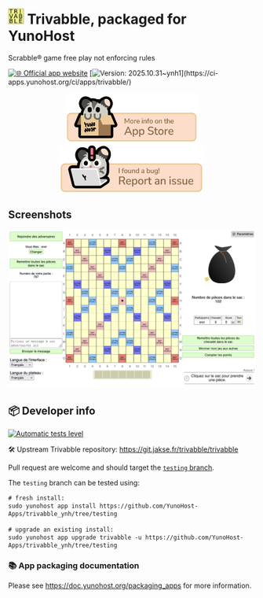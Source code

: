 <!--
N.B.: This README was automatically generated by <https://github.com/YunoHost/apps_tools/blob/main/readme_generator>
It shall NOT be edited by hand.
-->

<h1>
  <img src="https://raw.githubusercontent.com/YunoHost/apps/main/logos/trivabble.png" width="32px" alt="Logo of Trivabble">
  Trivabble, packaged for YunoHost
</h1>

Scrabble® game free play not enforcing rules

[![🌐 Official app website](https://img.shields.io/badge/Official_app_website-darkgreen?style=for-the-badge)](https://trivabble.org/)
[![Version: 2025.10.31~ynh1](https://img.shields.io/badge/Version-2025.10.31~ynh1-rgb(18,138,11)?style=for-the-badge)](https://ci-apps.yunohost.org/ci/apps/trivabble/)

<div align="center">
<a href="https://apps.yunohost.org/app/trivabble"><img height="100px" src="https://github.com/YunoHost/yunohost-artwork/raw/refs/heads/main/badges/neopossum-badges/badge_more_info_on_the_appstore.svg"/></a>
<a href="https://github.com/YunoHost-Apps/trivabble_ynh/issues"><img height="100px" src="https://github.com/YunoHost/yunohost-artwork/raw/refs/heads/main/badges/neopossum-badges/badge_report_an_issue.svg"/></a>
</div>


## Screenshots
![Screenshot of Trivabble](./doc/screenshots/screenshot.png)

## 📦 Developer info

[![Automatic tests level](https://apps.yunohost.org/badge/cilevel/trivabble)](https://ci-apps.yunohost.org/ci/apps/trivabble/)

🛠️ Upstream Trivabble repository: <https://git.jakse.fr/trivabble/trivabble>

Pull request are welcome and should target the [`testing` branch](https://github.com/YunoHost-Apps/trivabble_ynh/tree/testing).

The `testing` branch can be tested using:
```
# fresh install:
sudo yunohost app install https://github.com/YunoHost-Apps/trivabble_ynh/tree/testing

# upgrade an existing install:
sudo yunohost app upgrade trivabble -u https://github.com/YunoHost-Apps/trivabble_ynh/tree/testing
```

### 📚 App packaging documentation

Please see <https://doc.yunohost.org/packaging_apps> for more information.